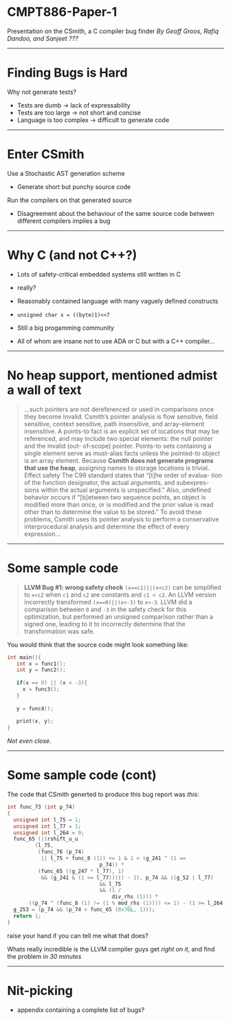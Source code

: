 # CMPT886-Paper-1 #
Presentation on the CSmith, a C compiler bug finder
_By Geoff Groos, Rafiq Dandoo, and Sanjeet ???_


---

# Finding Bugs is Hard #

Why not generate tests?

- Tests are dumb -> lack of expressability
- Tests are too large -> not short and concise 
- Language is too complex -> difficult to generate code

---

# Enter CSmith #
Use a Stochastic AST generation scheme

- Generate short but punchy source code

Run the compilers on that generated source

- Disagreement about the behaviour of the same source code between different compilers implies a bug

---

# Why C (and not C++?) #

- Lots of safety-critical embedded systems still written in C
 - really?

- Reasonably contained language with many vaguely defined constructs
 - `unsigned char x = ((byte)1)<<7`

- Still a big progamming community
 - All of whom are insane not to use ADA or C but with a C++ compiler...

---

# No heap support, mentioned admist a wall of text #

>...such pointers are not dereferenced or used in comparisons once they become invalid. Csmith’s pointer analysis is flow sensitive, field sensitive, context sensitive, path insensitive, and array-element insensitive. A points-to fact is an explicit set of locations that may be referenced, and may include two special elements: the null pointer and the invalid (out- of-scope) pointer. Points-to sets containing a single element serve as must-alias facts unless the pointed-to object is an array element. Because **Csmith  does  not  generate  programs  that  use  the  heap**, assigning names to storage locations is trivial. Effect safety The C99 standard states that “[t]he order of evalua- tion of the function designator, the actual arguments, and subexpres- sions within the actual arguments is unspecified.” Also, undefined behavior occurs if “[b]etween two sequence points, an object is modified more than once, or is modified and the prior value is read other than to determine the value to be stored.” To avoid these problems, Csmith uses its pointer analysis to perform a conservative interprocedural analysis and determine the effect of every expression...

---

# Some sample code #

>**LLVM Bug #1: wrong safety check**
>`(x==c1)||(x<c2)` can be simplified to `x<c2` when `c1` and `c2` are constants and `c1 < c2`. An LLVM version incorrectly transformed `(x==0)||(x<-3)` to `x<-3`. LLVM did a comparison between `0` and `-3` in the safety check for this optimization, but performed an unsigned comparison rather than a signed one, leading to it to incorrectly determine that the transformation was safe.

You would think that the source code might look something like:

```C
int main(){
   int x = func1();
   int y = func2();
   
   if(x == 0) || (x < -3){
     x = func3();
   }
   
   y = func4();
   
   print(x, y);
}
```

_Not even close_.

---

# Some sample code (cont) #

The code that CSmith generted to produce this bug report was _this_:

```C
int func_73 (int p_74)
{
  unsigned int l_75 = 1;
  unsigned int l_77 = 1;
  unsigned int l_264 = 0;
  func_65 (((rshift_u_u
	     (l_75,
	      (func_76 (p_74)
	       || l_75 + func_8 (1)) <= 1 & 1 < (g_241 ^ (1 ==
							  p_74)) *
	      (func_65 ((g_247 * l_77), 1)
	       && (g_241 & (1 >= l_77))))) - 1), p_74 && ((g_52 | l_77)
							  && l_75
							  && (1 /
							      div_rhs (1))) *
	   ((p_74 ^ (func_8 (1) != (1 % mod_rhs (1)))) <= 1) - (1 >= l_264));
  g_253 = (p_74 && (p_74 > func_65 (0x76L, 1)));
  return 1;
}
```

raise your hand if you can tell me what that does?

Whats really incredible is the LLVM compiler guys get _right on it_, and find the problem in _30 minutes_

---

# Nit-picking #

- appendix containing a complete list of bugs?

